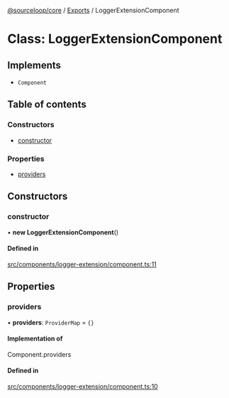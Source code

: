 [@sourceloop/core](../README.md) / [Exports](../modules.md) / LoggerExtensionComponent

# Class: LoggerExtensionComponent

## Implements

- `Component`

## Table of contents

### Constructors

- [constructor](LoggerExtensionComponent.md#constructor)

### Properties

- [providers](LoggerExtensionComponent.md#providers)

## Constructors

### constructor

• **new LoggerExtensionComponent**()

#### Defined in

[src/components/logger-extension/component.ts:11](https://github.com/sourcefuse/loopback4-microservice-catalog/blob/bc2553587/packages/core/src/components/logger-extension/component.ts#L11)

## Properties

### providers

• **providers**: `ProviderMap` = `{}`

#### Implementation of

Component.providers

#### Defined in

[src/components/logger-extension/component.ts:10](https://github.com/sourcefuse/loopback4-microservice-catalog/blob/bc2553587/packages/core/src/components/logger-extension/component.ts#L10)
